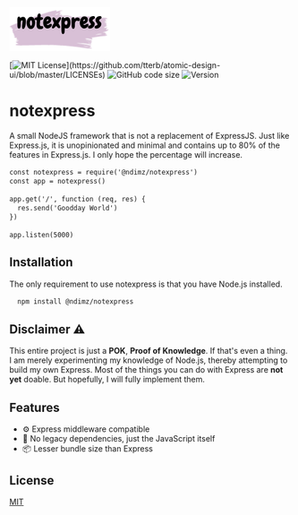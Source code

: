 ![Logo](https://github.com/ndimzKM/notexpress/blob/main/src/logo.png?raw=true)


[![MIT License](https://img.shields.io/apm/l/atomic-design-ui.svg?)](https://github.com/tterb/atomic-design-ui/blob/master/LICENSEs)
![GitHub code size](https://img.shields.io/github/languages/code-size/ndimzKM/notexpress)
![Version](https://img.shields.io/npm/v/@ndimz/notexpress)
# notexpress

A small NodeJS framework that is not a replacement of ExpressJS. Just like Express.js, it is unopinionated and minimal and contains up to 80% of the features in Express.js. I only hope the percentage will increase.

```
const notexpress = require('@ndimz/notexpress')
const app = notexpress()

app.get('/', function (req, res) {
  res.send('Goodday World')
})

app.listen(5000)
```
## Installation

The only requirement to use notexpress is that you have Node.js installed.
```bash
  npm install @ndimz/notexpress
```

## Disclaimer ⚠️

This entire project is just a __POK__, __Proof of Knowledge__. If that's even a thing. I am merely experimenting my knowledge of Node.js, thereby attempting to build my own Express. Most of the things you can do with Express are __not yet__ doable. But hopefully, I will fully implement them.

## Features

- ⚙ Express middleware compatible
- 🚀 No legacy dependencies, just the JavaScript itself
- 📦 Lesser bundle size than Express

## License

[MIT](https://choosealicense.com/licenses/mit/)


